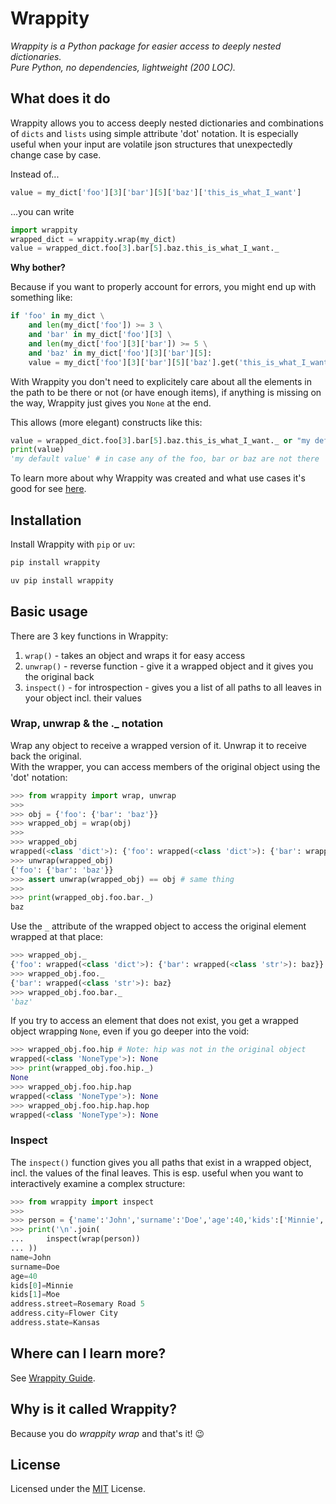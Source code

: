 # Wrappity

_Wrappity is a Python package for easier access to deeply nested dictionaries._  
_Pure Python, no dependencies, lightweight (200 LOC)._

## What does it do

Wrappity allows you to access deeply nested dictionaries and combinations of `dicts` and `lists` using simple attribute 'dot' notation.
It is especially useful when your input are volatile json structures that unexpectedly change case by case.

Instead of...
```python
value = my_dict['foo'][3]['bar'][5]['baz']['this_is_what_I_want']
```

...you can write
```python
import wrappity
wrapped_dict = wrappity.wrap(my_dict)
value = wrapped_dict.foo[3].bar[5].baz.this_is_what_I_want._
```

**Why bother?**

Because if you want to properly account for errors, you might end up with something like:
```python
if 'foo' in my_dict \
	and len(my_dict['foo']) >= 3 \
	and 'bar' in my_dict['foo'][3] \
	and len(my_dict['foo'][3]['bar']) >= 5 \
	and 'baz' in my_dict['foo'][3]['bar'][5]:
	value = my_dict['foo'][3]['bar'][5]['baz'].get('this_is_what_I_want','my default value')
```

With Wrappity you don't need to explicitely care about all the elements in the path to be there or not (or have enough items), if anything is missing on the way, Wrappity just gives you `None` at the end.

This allows (more elegant) constructs like this:
```python
value = wrapped_dict.foo[3].bar[5].baz.this_is_what_I_want._ or "my default value"
print(value)
'my default value' # in case any of the foo, bar or baz are not there
```

To learn more about why Wrappity was created and what use cases it's good for see [here](docs/why.md).

## Installation

Install Wrappity with `pip` or `uv`:

```bash
pip install wrappity

uv pip install wrappity
```

## Basic usage

There are 3 key functions in Wrappity:
1. `wrap()` - takes an object and wraps it for easy access
2. `unwrap()` - reverse function - give it a wrapped object and it gives you the original back
2. `inspect()` - for introspection - gives you a list of all paths to all leaves in your object incl. their values

### Wrap, unwrap & the ._ notation

Wrap any object to receive a wrapped version of it. Unwrap it to receive back the original.  
With the wrapper, you can access members of the original object using the 'dot' notation:

```python
>>> from wrappity import wrap, unwrap
>>>
>>> obj = {'foo': {'bar': 'baz'}}
>>> wrapped_obj = wrap(obj)
>>>
>>> wrapped_obj
wrapped(<class 'dict'>): {'foo': wrapped(<class 'dict'>): {'bar': wrapped(<class 'str'>): baz}}
>>> unwrap(wrapped_obj)
{'foo': {'bar': 'baz'}}
>>> assert unwrap(wrapped_obj) == obj # same thing
>>>
>>> print(wrapped_obj.foo.bar._)
baz
```

Use the `_` attribute of the wrapped object to access the original element wrapped at that place:

```python
>>> wrapped_obj._
{'foo': wrapped(<class 'dict'>): {'bar': wrapped(<class 'str'>): baz}}
>>> wrapped_obj.foo._
{'bar': wrapped(<class 'str'>): baz}
>>> wrapped_obj.foo.bar._
'baz'
```

If you try to access an element that does not exist, you get a wrapped object wrapping `None`, even if you go deeper into the void:

```python
>>> wrapped_obj.foo.hip # Note: hip was not in the original object
wrapped(<class 'NoneType'>): None
>>> print(wrapped_obj.foo.hip._)
None
>>> wrapped_obj.foo.hip.hap
wrapped(<class 'NoneType'>): None
>>> wrapped_obj.foo.hip.hap.hop
wrapped(<class 'NoneType'>): None
```

### Inspect

The `inspect()` function gives you all paths that exist in a wrapped object, incl. the values of the final leaves. This is esp. useful when you want to interactively examine a complex structure:

```python
>>> from wrappity import inspect
>>>
>>> person = {'name':'John','surname':'Doe','age':40,'kids':['Minnie','Moe'],'address':{'street':'Rosemary Road 5','city':'Flower City','state':'Kansas'}}
>>> print('\n'.join(
...     inspect(wrap(person))
... ))
name=John
surname=Doe
age=40
kids[0]=Minnie
kids[1]=Moe
address.street=Rosemary Road 5
address.city=Flower City
address.state=Kansas
```

## Where can I learn more?

See [Wrappity Guide](docs/guide.md).

## Why is it called Wrappity?

Because you do _wrappity wrap_ and that's it! 😉

## License

Licensed under the
[MIT](https://github.com/tomasrollo/wrappity/blob/main/LICENSE) License.

